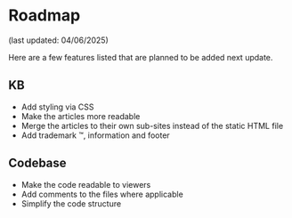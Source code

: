 # Roadmap

(last updated: 04/06/2025)

Here are a few features listed that are planned to be added next update.

## KB

- Add styling via CSS
- Make the articles more readable
- Merge the articles to their own sub-sites instead of the static HTML file
- Add trademark ™️, information and footer

## Codebase

- Make the code readable to viewers
- Add comments to the files where applicable
- Simplify the code structure
